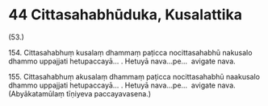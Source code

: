

# 44 Cittasahabhūduka, Kusalattika


(53.)

154\. Cittasahabhuṃ kusalaṃ dhammaṃ paṭicca nocittasahabhū nakusalo dhammo uppajjati hetupaccayā… . Hetuyā nava…pe…  avigate nava.

155\. Cittasahabhuṃ akusalaṃ dhammaṃ paṭicca nocittasahabhū naakusalo dhammo uppajjati hetupaccayā… . Hetuyā nava…pe…  avigate nava. (Abyākatamūlaṃ tīṇiyeva paccayavasena.)



